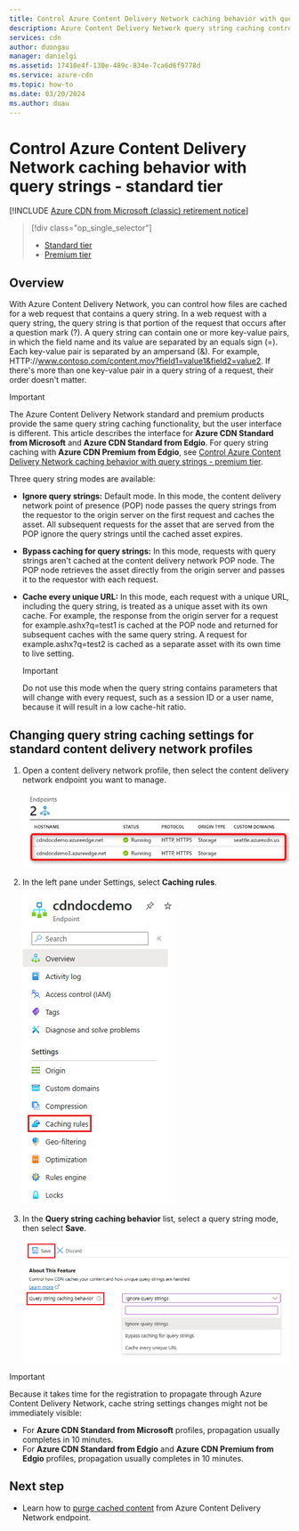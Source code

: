 ```yaml
---
title: Control Azure Content Delivery Network caching behavior with query strings - standard tier
description: Azure Content Delivery Network query string caching controls how files are cached when a web request contains a query string. This article describes query string caching in Azure Content Delivery Network standard products.
services: cdn
author: duongau
manager: danielgi
ms.assetid: 17410e4f-130e-489c-834e-7ca6d6f9778d
ms.service: azure-cdn
ms.topic: how-to
ms.date: 03/20/2024
ms.author: duau
---
```


# Control Azure Content Delivery Network caching behavior with query strings - standard tier

[!INCLUDE [Azure CDN from Microsoft (classic) retirement notice](../../includes/cdn-classic-retirement.md)]

> [!div class="op_single_selector"]
> - [Standard tier](cdn-query-string.md)
> - [Premium tier](cdn-query-string-premium.md)
>

## Overview

With Azure Content Delivery Network, you can control how files are cached for a web request that contains a query string. In a web request with a query string, the query string is that portion of the request that occurs after a question mark (?). A query string can contain one or more key-value pairs, in which the field name and its value are separated by an equals sign (=). Each key-value pair is separated by an ampersand (&). For example, HTTP:\//www.contoso.com/content.mov?field1=value1&field2=value2. If there's more than one key-value pair in a query string of a request, their order doesn't matter.

> [!IMPORTANT]
> The Azure Content Delivery Network standard and premium products provide the same query string caching functionality, but the user interface is different. This article describes the interface for **Azure CDN Standard from Microsoft** and **Azure CDN Standard from Edgio**. For query string caching with **Azure CDN Premium from Edgio**, see [Control Azure Content Delivery Network caching behavior with query strings - premium tier](cdn-query-string-premium.md).

Three query string modes are available:

- **Ignore query strings:** Default mode. In this mode, the content delivery network point of presence (POP) node passes the query strings from the requestor to the origin server on the first request and caches the asset. All subsequent requests for the asset that are served from the POP ignore the query strings until the cached asset expires.

- **Bypass caching for query strings:** In this mode, requests with query strings aren't cached at the content delivery network POP node. The POP node retrieves the asset directly from the origin server and passes it to the requestor with each request.

- **Cache every unique URL:** In this mode, each request with a unique URL, including the query string, is treated as a unique asset with its own cache. For example, the response from the origin server for a request for example.ashx?q=test1 is cached at the POP node and returned for subsequent caches with the same query string. A request for example.ashx?q=test2 is cached as a separate asset with its own time to live setting.

    >[!IMPORTANT]
    > Do not use this mode when the query string contains parameters that will change with every request, such as a session ID or a user name, because it will result in a low cache-hit ratio.

<a name='changing-query-string-caching-settings-for-standard-cdn-profiles'></a>

## Changing query string caching settings for standard content delivery network profiles

1. Open a content delivery network profile, then select the content delivery network endpoint you want to manage.

   ![Screenshot of the content delivery network profile endpoints.](./media/cdn-query-string/cdn-endpoints.png)

2. In the left pane under Settings, select **Caching rules**.

    ![Screenshot of the content delivery network caching rules button.](./media/cdn-query-string/cdn-caching-rules-btn.png)

3. In the **Query string caching behavior** list, select a query string mode, then select **Save**.

   ![Screenshot content delivery network query string caching options.](./media/cdn-query-string/cdn-query-string.png)

> [!IMPORTANT]
> Because it takes time for the registration to propagate through Azure Content Delivery Network, cache string settings changes might not be immediately visible:
> - For **Azure CDN Standard from Microsoft** profiles, propagation usually completes in 10 minutes.
> - For **Azure CDN Standard from Edgio** and **Azure CDN Premium from Edgio** profiles, propagation usually completes in 10 minutes.

## Next step

- Learn how to [purge cached content](cdn-purge-endpoint.md) from Azure Content Delivery Network endpoint.
